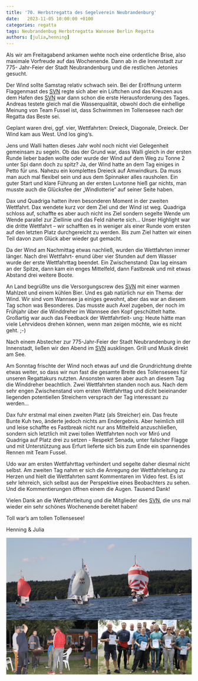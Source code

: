 ```yaml
---
title: '70. Herbstregatta des Segelverein Neubrandenburg'
date:   2023-11-05 10:00:00 +0100
categories: regatta
tags: Neubrandenbug Herbstregatta Wannsee Berlin Regatta
authors: [julia,henning]
---
```

Als wir am Freitagabend ankamen wehte noch eine  ordentliche Brise, also maximale Vorfreude auf das  Wochenende. Dann ab in die Innenstadt zur 775- Jahr-Feier der Stadt Neubrandenburg und die restlichen Jetonies gesucht.

Der Wind sollte Samstag relativ schwach sein. Bei  der Eröffnung unterm Flaggenmast des [SVN][SVN] regte  sich aber ein Lüftchen und das Kreuzen aus dem  Hafen des [SVN][SVN] war dann schon die erste Herausforderung des Tages. Andreas testete gleich mal die Wasserqualität, obwohl doch die einhellige  Meinung von Team Fussel ist, dass Schwimmen im Tollensesee nach der Regatta das Beste sei.  

Geplant waren drei, ggf. vier, Wettfahrten: Dreieck, Diagonale, Dreieck. Der Wind kam aus West. Und los ging‘s. 

Jens und Walli hatten dieses Jahr wohl noch nicht viel Gelegenheit gemeinsam zu segeln. Ob das der Grund war, dass Walli gleich in der ersten Runde lieber baden wollte oder wurde der Wind auf dem Weg zu Tonne 2 unter Spi dann doch zu spitz? Ja, der Wind hatte an dem Tag einiges in Petto für uns. Nahezu ein komplettes Dreieck auf Amwindkurs. Da  muss man auch mal flexibel sein und aus dem  Spinnaker alles rausholen. Ein guter Start und klare  Führung an der ersten Luvtonne hieß gar nichts, man musste auch die Glücksfee der „Windlotterie“  auf seiner Seite haben.  

Dax und Quadriga hatten ihren besonderen Moment in der zweiten Wettfahrt. Dax wendete kurz vor dem Ziel und der Wind ist weg. Quadriga schloss auf, schaffte es aber auch nicht ins Ziel sondern segelte  Wende um Wende parallel zur Ziellinie und das Feld  näherte sich... Unser Highlight war die dritte Wettfahrt – wir schafften es in weniger als einer Runde vom ersten auf den letzten Platz durchgereicht zu  werden. Bis zum Ziel hatten wir einen Teil davon  zum Glück aber wieder gut gemacht.  

Da der Wind am Nachmittag etwas nachließ, wurden  die Wettfahrten immer länger. Nach drei Wettfahrt- enund über vier Stunden auf dem Wasser wurde der  erste Wettfahrttag beendet. Ein Zwischenstand: Dax lag einsam an der Spitze, dann kam ein enges Mittelfeld, dann Fastbreak und mit etwas Abstand drei weitere Boote.  

An Land begrüßte uns die Versorgungscrew des [SVN][SVN] mit einer warmen Mahlzeit und einem kühlen Bier. Und es gab natürlich nur ein Thema: der Wind. Wir  sind vom Wannsee ja einiges gewohnt, aber das war  an diesem Tag schon was Besonderes. Das musste  auch Axel zugeben, der noch im Frühjahr über die  Winddreher im Wannsee den Kopf geschüttelt hatte.  Großartig war auch das Feedback der Wettfahrtleit- ung: Heute hätte man viele Lehrvideos drehen  können, wenn man zeigen möchte, wie es nicht  geht. ;-)  

Nach einem Abstecher zur 775-Jahr-Feier der Stadt  Neubrandenburg in der Innenstadt, ließen wir den Abend im [SVN][SVN] ausklingen. Grill und Musik direkt am See.  

Am Sonntag frischte der Wind noch etwas auf und die Grundrichtung drehte etwas weiter, so dass wir  nun fast die gesamte Breite des Tollensesees für  unseren Regattakurs nutzten. Ansonsten waren aber auch an diesem Tag die Winddreher beachtlich.  Zwei Wettfahrten standen noch aus. Nach dem sehr  engen Zwischenstand vom ersten Wettfahrttag und  dicht beieinander liegenden potentiellen Streichern  versprach der Tag interessant zu werden...  

Dax fuhr erstmal mal einen zweiten Platz (als  Streicher) ein. Das freute Bunte Kuh two, änderte jedoch nichts am Endergebnis. Aber heimlich still und leise schaffte es Fastbreak nicht nur ans Mittelfeld anzuschließen, sondern sich letztlich mit zwei tollen Wettfahrten noch vor Miró und Quadriga auf Platz drei zu setzen - Respekt! Senada, unter falscher Flagge und mit Unterstützung aus Erfurt lieferte sich bis zum Ende ein spannendes Rennen  mit Team Fussel.  

Udo war am ersten Wettfahrttag verhindert und segelte daher diesmal nicht selbst. Am zweiten Tag nahm er sich die Anregung der Wettfahrleitung zu Herzen und hielt die Wettfahrten samt Kommentaren im Video fest. Es ist sehr lehrreich, sich selbst aus der Perspektive eines Beobachters  zu sehen. Und die Kommentierungen öffnen einem  die Augen. Tausend Dank!  

Vielen Dank an die Wettfahrtleitung und die Mitglieder des [SVN][SVN], die uns mal wieder ein sehr schönes Wochenende bereitet haben!  

Toll war’s am tollen Tollensesee!  

Henning & Julia  

![Desktop View](/assets/img/2023/SVNHerbst.jpg)

[SVN]: https://www.svnb.de "Segelverein Neubrandenburg e.V."

